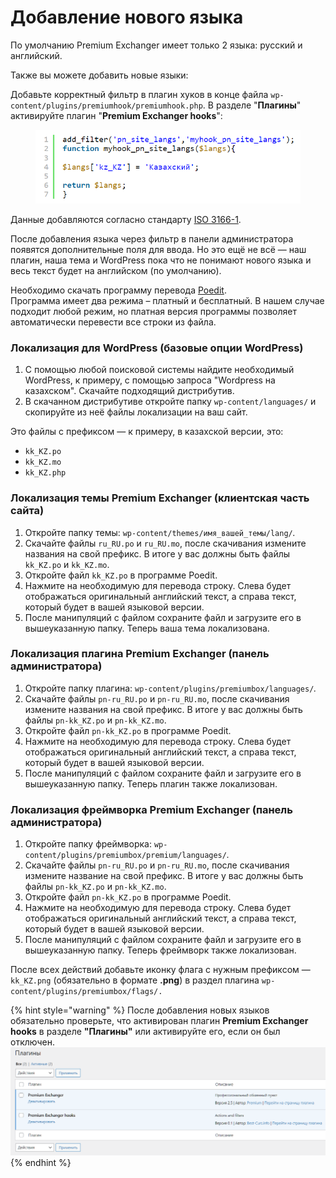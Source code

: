 # Добавление нового языка

По умолчанию Premium Exchanger имеет только 2 языка: русский и английский.

Также вы можете добавить новые языки:

Добавьте корректный фильтр в плагин хуков в конце файла `wp-content/plugins/premiumhook/premiumhook.php`. В разделе "**Плагины**" активируйте плагин "**Premium Exchanger hooks**":

<figure><img src="../../../.gitbook/assets/Screenshot_52.png" alt=""><figcaption></figcaption></figure>

Данные добавляются согласно стандарту [ISO 3166-1](https://ru.wikipedia.org/wiki/ISO_3166-1).

После добавления языка через фильтр в панели администратора появятся дополнительные поля для ввода. Но это ещё не всё — наш плагин, наша тема и WordPress пока что не понимают нового языка и весь текст будет на английском (по умолчанию).

Необходимо скачать программу перевода [Poedit](https://poedit.net/download).\
Программа имеет два режима – платный и бесплатный. В нашем случае подходит любой режим, но платная версия программы позволяет автоматически перевести все строки из файла.

### Локализация для WordPress (базовые опции WordPress)

1. С помощью любой поисковой системы найдите необходимый WordPress, к примеру, с помощью запроса "Wordpress на казахском". Скачайте подходящий дистрибутив.
2. В скачанном дистрибутиве откройте папку `wp-content/languages/` и скопируйте из неё файлы локализации на ваш сайт.

Это файлы с префиксом — к примеру, в казахской версии, это:

* `kk_KZ.po`
* `kk_KZ.mo`
* `kk_KZ.php`

### Локализация темы Premium Exchanger (клиентская часть сайта)

1. Откройте папку темы: `wp-content/themes/имя_вашей_темы/lang/`_._
2. Скачайте файлы `ru_RU.po` и `ru_RU.mo`, после скачивания измените названия на свой префикс. В итоге у вас должны быть файлы `kk_KZ.po` и `kk_KZ.mo`.
3. Откройте файл `kk_KZ.po` в программе Poedit.
4. Нажмите на необходимую для перевода строку. Слева будет отображаться оригинальный английский текст, а справа текст, который будет в вашей языковой версии.
5. После манипуляций с файлом сохраните файл и загрузите его в вышеуказанную папку. Теперь ваша тема локализована.

### Локализация плагина Premium Exchanger (панель администратора)

1. Откройте папку плагина: `wp-content/plugins/premiumbox/languages/`_._
2. Скачайте файлы `pn-ru_RU.po` и `pn-ru_RU.mo`, после скачивания измените названия на свой префикс. В итоге у вас должны быть файлы `pn-kk_KZ.po` и `pn-kk_KZ.mo`.
3. Откройте файл `pn-kk_KZ.po` в программе Poedit.
4. Нажмите на необходимую для перевода строку. Слева будет отображаться оригинальный английский текст, а справа текст, который будет в вашей языковой версии.
5. После манипуляций с файлом сохраните файл и загрузите его в вышеуказанную папку. Теперь плагин также локализован.

### Локализация фреймворка Premium Exchanger (панель администратора)

1. Откройте папку фреймворка: `wp-content/plugins/premiumbox/premium/languages/`_._
2. Скачайте файлы `pn-ru_RU.po` и `pn-ru_RU.mo`, после скачивания измените название на свой префикс. В итоге у вас должны быть файлы `pn-kk_KZ.po` и `pn-kk_KZ.mo`.
3. Откройте файл `pn-kk_KZ.po` в программе Poedit.
4. Нажмите на необходимую для перевода строку. Слева будет отображаться оригинальный английский текст, а справа текст, который будет в вашей языковой версии.
5. После манипуляций с файлом сохраните файл и загрузите его в вышеуказанную папку. Теперь фреймворк также локализован.

После всех действий добавьте иконку флага с нужным префиксом — `kk_KZ.png` (обязательно в формате **.png**) в раздел плагина `wp-content/plugins/premiumbox/flags/.`

{% hint style="warning" %}
После добавления новых языков обязательно проверьте, что активирован плагин **Premium Exchanger hooks** в разделе **"Плагины"** или активируйте его, если он был отключен.\
![](<../../../.gitbook/assets/image (1506).png>)
{% endhint %}
